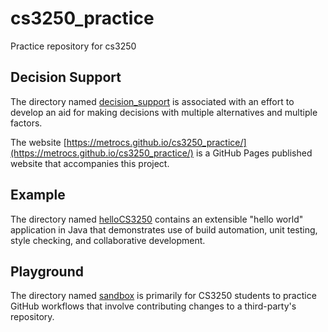 # cs3250_practice
Practice repository for cs3250

## Decision Support
The directory named [decision_support](../main/decision_support) is associated with an effort
to develop an aid for making decisions with multiple alternatives and multiple factors.

The website [https://metrocs.github.io/cs3250_practice/](https://metrocs.github.io/cs3250_practice/) is
a GitHub Pages published website that accompanies this project.

## Example
The directory named [helloCS3250](../main/helloCS3250) contains an extensible "hello world" application in Java
that demonstrates use of build automation, unit testing, style checking, and collaborative
development.

## Playground
The directory named [sandbox](../main/sandbox) is primarily for CS3250 students to practice GitHub workflows
that involve contributing changes to a third-party's repository.
